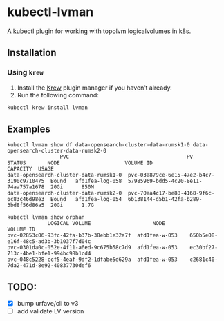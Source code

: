 # kubectl-lvman

A kubectl plugin for working with topolvm logicalvolumes in k8s.

## **Installation**

### Using `krew`

1. Install the [Krew](https://krew.sigs.k8s.io/docs/user-guide/setup/) plugin manager if you haven’t already.
2. Run the following command:

```bash
kubectl krew install lvman
```

## Examples

```shell
kubectl lvman show df data-opensearch-cluster-data-rumsk1-0 data-opensearch-cluster-data-rumsk2-0
                 PVC                                      PV                     STATUS       NODE                     VOLUME ID                CAPACITY  USAGE 
data-opensearch-cluster-data-rumsk1-0  pvc-03a879ce-6e15-47e2-b4c7-3190c9710475  Bound   afd1fea-log-058  57985969-bdd5-4c20-8e11-74aa757a1678  20Gi      850M  
data-opensearch-cluster-data-rumsk2-0  pvc-70aa4c17-be88-4168-9f6c-6c83c46d98e3  Bound   afd1fea-log-054  6b138144-d5b1-42fa-b289-3bd8f56d86a5  20Gi      1.7G  
```

```shell
kubectl lvman show orphan
             LOGICAL VOLUME                    NODE                     VOLUME ID               
pvc-02853c06-93fc-42fa-b37b-38ebb1e32a7f  afd1fea-w-053    650b5e08-e16f-48c5-ad3b-3b1037f7d04c 
pvc-0301da0c-052e-4f11-a6ed-9c675b58c7d9  afd1fea-w-053    ec30bf27-713c-4be1-bfe1-994bc98b1cd4 
pvc-048c5228-ccf5-4eaf-9df2-1dfabe5d629a  afd1fea-w-053    c2681c40-7da2-471d-8e92-40837730def6 
```

## TODO:
  - [x] bump urfave/cli to v3
  - [ ] add validate LV version